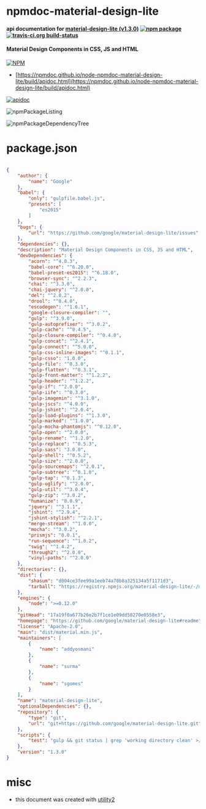 # npmdoc-material-design-lite

#### api documentation for  [material-design-lite (v1.3.0)](https://github.com/google/material-design-lite#readme)  [![npm package](https://img.shields.io/npm/v/npmdoc-material-design-lite.svg?style=flat-square)](https://www.npmjs.org/package/npmdoc-material-design-lite) [![travis-ci.org build-status](https://api.travis-ci.org/npmdoc/node-npmdoc-material-design-lite.svg)](https://travis-ci.org/npmdoc/node-npmdoc-material-design-lite)

#### Material Design Components in CSS, JS and HTML

[![NPM](https://nodei.co/npm/material-design-lite.png?downloads=true&downloadRank=true&stars=true)](https://www.npmjs.com/package/material-design-lite)

- [https://npmdoc.github.io/node-npmdoc-material-design-lite/build/apidoc.html](https://npmdoc.github.io/node-npmdoc-material-design-lite/build/apidoc.html)

[![apidoc](https://npmdoc.github.io/node-npmdoc-material-design-lite/build/screenCapture.buildCi.browser.%252Ftmp%252Fbuild%252Fapidoc.html.png)](https://npmdoc.github.io/node-npmdoc-material-design-lite/build/apidoc.html)

![npmPackageListing](https://npmdoc.github.io/node-npmdoc-material-design-lite/build/screenCapture.npmPackageListing.svg)

![npmPackageDependencyTree](https://npmdoc.github.io/node-npmdoc-material-design-lite/build/screenCapture.npmPackageDependencyTree.svg)



# package.json

```json

{
    "author": {
        "name": "Google"
    },
    "babel": {
        "only": "gulpfile.babel.js",
        "presets": [
            "es2015"
        ]
    },
    "bugs": {
        "url": "https://github.com/google/material-design-lite/issues"
    },
    "dependencies": {},
    "description": "Material Design Components in CSS, JS and HTML",
    "devDependencies": {
        "acorn": "^4.0.3",
        "babel-core": "^6.20.0",
        "babel-preset-es2015": "^6.18.0",
        "browser-sync": "^2.2.3",
        "chai": "^3.3.0",
        "chai-jquery": "^2.0.0",
        "del": "^2.0.2",
        "drool": "^0.4.0",
        "escodegen": "^1.6.1",
        "google-closure-compiler": "",
        "gulp": "^3.9.0",
        "gulp-autoprefixer": "^3.0.2",
        "gulp-cache": "^0.4.5",
        "gulp-closure-compiler": "^0.4.0",
        "gulp-concat": "^2.4.1",
        "gulp-connect": "^5.0.0",
        "gulp-css-inline-images": "^0.1.1",
        "gulp-csso": "1.0.0",
        "gulp-file": "^0.3.0",
        "gulp-flatten": "^0.3.1",
        "gulp-front-matter": "^1.2.2",
        "gulp-header": "^1.2.2",
        "gulp-if": "^2.0.0",
        "gulp-iife": "^0.3.0",
        "gulp-imagemin": "^3.1.0",
        "gulp-jscs": "^4.0.0",
        "gulp-jshint": "^2.0.4",
        "gulp-load-plugins": "^1.3.0",
        "gulp-marked": "^1.0.0",
        "gulp-mocha-phantomjs": "^0.12.0",
        "gulp-open": "^2.0.0",
        "gulp-rename": "^1.2.0",
        "gulp-replace": "^0.5.3",
        "gulp-sass": "3.0.0",
        "gulp-shell": "^0.5.2",
        "gulp-size": "^2.0.0",
        "gulp-sourcemaps": "^2.0.1",
        "gulp-subtree": "^0.1.0",
        "gulp-tap": "^0.1.3",
        "gulp-uglify": "^2.0.0",
        "gulp-util": "^3.0.4",
        "gulp-zip": "^3.0.2",
        "humanize": "0.0.9",
        "jquery": "^3.1.1",
        "jshint": "^2.9.4",
        "jshint-stylish": "^2.2.1",
        "merge-stream": "^1.0.0",
        "mocha": "^3.0.2",
        "prismjs": "0.0.1",
        "run-sequence": "^1.0.2",
        "swig": "^1.4.2",
        "through2": "^2.0.0",
        "vinyl-paths": "^2.0.0"
    },
    "directories": {},
    "dist": {
        "shasum": "d004ce3fee99a1eeb74a78b8a325134a5f1171d3",
        "tarball": "https://registry.npmjs.org/material-design-lite/-/material-design-lite-1.3.0.tgz"
    },
    "engines": {
        "node": ">=0.12.0"
    },
    "gitHead": "17a19f0a677b26e2b7f1ce1e09dd58270e0558e3",
    "homepage": "https://github.com/google/material-design-lite#readme",
    "license": "Apache-2.0",
    "main": "dist/material.min.js",
    "maintainers": [
        {
            "name": "addyosmani"
        },
        {
            "name": "surma"
        },
        {
            "name": "sgomes"
        }
    ],
    "name": "material-design-lite",
    "optionalDependencies": {},
    "repository": {
        "type": "git",
        "url": "git+https://github.com/google/material-design-lite.git"
    },
    "scripts": {
        "test": "gulp && git status | grep 'working directory clean' >/dev/null || (echo 'Please commit all changes generated by building'; exit 1)"
    },
    "version": "1.3.0"
}
```



# misc
- this document was created with [utility2](https://github.com/kaizhu256/node-utility2)
